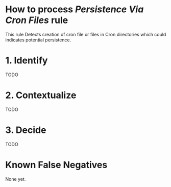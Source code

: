 # How to process *Persistence Via Cron Files* rule
This rule Detects creation of cron file or files in Cron directories which could indicates potential persistence.

# 1. Identify
TODO

# 2. Contextualize
TODO

# 3. Decide
TODO

# Known False Negatives
None yet.

